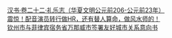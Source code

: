   
[汉书·卷二十二·礼乐志（华夏文明公元前206-公元前23年）](http://www.dianyue.me/archives/235/y0oij3xp1fpyhut5/)  
[震惊！配音演员转行做HR，还有替人算命，做风水师的！](http://www.dianyue.me/archives/335/lsrw6noayev0ng8j/)  
[钦州市与菲律宾宿务省万那威市签署友好城市关系意向书](http://www.dianyue.me/archives/102/yxjdho4htwqep2ri/)